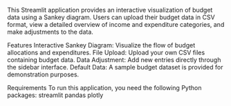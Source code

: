 This Streamlit application provides an interactive visualization of budget data using a Sankey diagram. Users can upload their budget data in CSV format, view a detailed overview of income and expenditure categories, and make adjustments to the data.

Features
Interactive Sankey Diagram: Visualize the flow of budget allocations and expenditures.
File Upload: Upload your own CSV files containing budget data.
Data Adjustment: Add new entries directly through the sidebar interface.
Default Data: A sample budget dataset is provided for demonstration purposes.

Requirements
To run this application, you need the following Python packages:
streamlit
pandas
plotly

